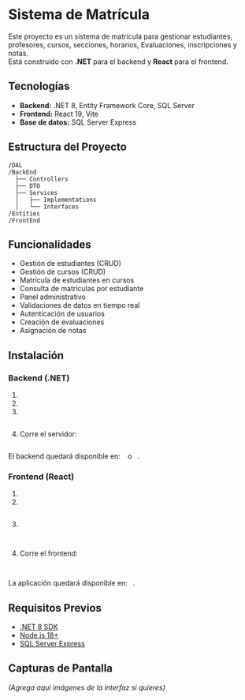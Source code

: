 # Sistema de Matrícula

Este proyecto es un sistema de matrícula para gestionar estudiantes, profesores, cursos, secciones, horarios, Evaluaciones, inscripciones y notas.  
Está construido con **.NET** para el backend y **React** para el frontend.

## Tecnologías

- **Backend:** .NET 8, Entity Framework Core, SQL Server
- **Frontend:** React 19, Vite
- **Base de datos:** SQL Server Express

## Estructura del Proyecto

```
/DAL
/BackEnd
  ├── Controllers
  ├── DTO
  ├── Services
  │   ├── Implementations
  │   └── Interfaces
/Entities
/FrontEnd

```

## Funcionalidades

- Gestión de estudiantes (CRUD)
- Gestión de cursos (CRUD)
- Matrícula de estudiantes en cursos
- Consulta de matrículas por estudiante
- Panel administrativo
- Validaciones de datos en tiempo real
- Autenticación de usuarios
- Creación de evaluaciones
- Asignación de notas

## Instalación

### Backend (.NET)

1.  
2. 
3. 

```bash

```

4. Corre el servidor:

```bash

```

El backend quedará disponible en: ` ` o ` `.

### Frontend (React)

1.   
2.   

```bash

```

3.  

```
 
```

4. Corre el frontend:

```bash
 
```

La aplicación quedará disponible en: ` `.

## Requisitos Previos

- [.NET 8 SDK](https://dotnet.microsoft.com/en-us/download)
- [Node.js 18+](https://nodejs.org/)
- [SQL Server Express](https://www.microsoft.com/en-us/sql-server/sql-server-downloads)

## Capturas de Pantalla

*(Agrega aquí imágenes de la interfaz si quieres)*

